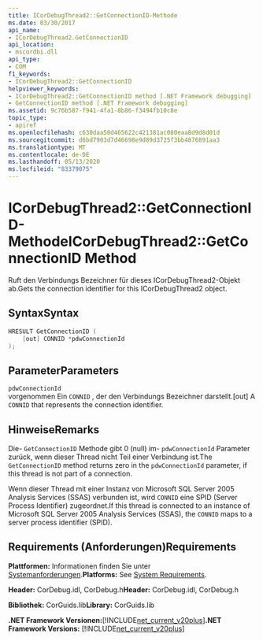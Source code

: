 ```yaml
---
title: ICorDebugThread2::GetConnectionID-Methode
ms.date: 03/30/2017
api_name:
- ICorDebugThread2.GetConnectionID
api_location:
- mscordbi.dll
api_type:
- COM
f1_keywords:
- ICorDebugThread2::GetConnectionID
helpviewer_keywords:
- ICorDebugThread2::GetConnectionID method [.NET Framework debugging]
- GetConnectionID method [.NET Framework debugging]
ms.assetid: 9c76b587-f941-4fa1-8b86-f3494fb10c8e
topic_type:
- apiref
ms.openlocfilehash: c630daa50d465622c421381ac080eaa8d9d8d01d
ms.sourcegitcommit: d6bd7903d7d46698e9d89d3725f3bb4876891aa3
ms.translationtype: MT
ms.contentlocale: de-DE
ms.lasthandoff: 05/13/2020
ms.locfileid: "83379075"
---
```

# <a name="icordebugthread2getconnectionid-method"></a><span data-ttu-id="20a3b-102">ICorDebugThread2::GetConnectionID-Methode</span><span class="sxs-lookup"><span data-stu-id="20a3b-102">ICorDebugThread2::GetConnectionID Method</span></span>
<span data-ttu-id="20a3b-103">Ruft den Verbindungs Bezeichner für dieses ICorDebugThread2-Objekt ab.</span><span class="sxs-lookup"><span data-stu-id="20a3b-103">Gets the connection identifier for this ICorDebugThread2 object.</span></span>  
  
## <a name="syntax"></a><span data-ttu-id="20a3b-104">Syntax</span><span class="sxs-lookup"><span data-stu-id="20a3b-104">Syntax</span></span>  
  
```cpp  
HRESULT GetConnectionID (  
    [out] CONNID *pdwConnectionId  
);  
```  
  
## <a name="parameters"></a><span data-ttu-id="20a3b-105">Parameter</span><span class="sxs-lookup"><span data-stu-id="20a3b-105">Parameters</span></span>  
 `pdwConnectionId`  
 <span data-ttu-id="20a3b-106">vorgenommen Ein `CONNID` , der den Verbindungs Bezeichner darstellt.</span><span class="sxs-lookup"><span data-stu-id="20a3b-106">[out] A `CONNID` that represents the connection identifier.</span></span>  
  
## <a name="remarks"></a><span data-ttu-id="20a3b-107">Hinweise</span><span class="sxs-lookup"><span data-stu-id="20a3b-107">Remarks</span></span>  
 <span data-ttu-id="20a3b-108">Die- `GetConnectionID` Methode gibt 0 (null) im- `pdwConnectionId` Parameter zurück, wenn dieser Thread nicht Teil einer Verbindung ist.</span><span class="sxs-lookup"><span data-stu-id="20a3b-108">The `GetConnectionID` method returns zero in the `pdwConnectionId` parameter, if this thread is not part of a connection.</span></span>  
  
 <span data-ttu-id="20a3b-109">Wenn dieser Thread mit einer Instanz von Microsoft SQL Server 2005 Analysis Services (SSAS) verbunden ist, wird `CONNID` eine SPID (Server Process Identifier) zugeordnet.</span><span class="sxs-lookup"><span data-stu-id="20a3b-109">If this thread is connected to an instance of Microsoft SQL Server 2005 Analysis Services (SSAS), the `CONNID` maps to a server process identifier (SPID).</span></span>  
  
## <a name="requirements"></a><span data-ttu-id="20a3b-110">Requirements (Anforderungen)</span><span class="sxs-lookup"><span data-stu-id="20a3b-110">Requirements</span></span>  
 <span data-ttu-id="20a3b-111">**Plattformen:** Informationen finden Sie unter [Systemanforderungen](../../get-started/system-requirements.md).</span><span class="sxs-lookup"><span data-stu-id="20a3b-111">**Platforms:** See [System Requirements](../../get-started/system-requirements.md).</span></span>  
  
 <span data-ttu-id="20a3b-112">**Header:** CorDebug.idl, CorDebug.h</span><span class="sxs-lookup"><span data-stu-id="20a3b-112">**Header:** CorDebug.idl, CorDebug.h</span></span>  
  
 <span data-ttu-id="20a3b-113">**Bibliothek:** CorGuids.lib</span><span class="sxs-lookup"><span data-stu-id="20a3b-113">**Library:** CorGuids.lib</span></span>  
  
 <span data-ttu-id="20a3b-114">**.NET Framework Versionen:**[!INCLUDE[net_current_v20plus](../../../../includes/net-current-v20plus-md.md)]</span><span class="sxs-lookup"><span data-stu-id="20a3b-114">**.NET Framework Versions:** [!INCLUDE[net_current_v20plus](../../../../includes/net-current-v20plus-md.md)]</span></span>
